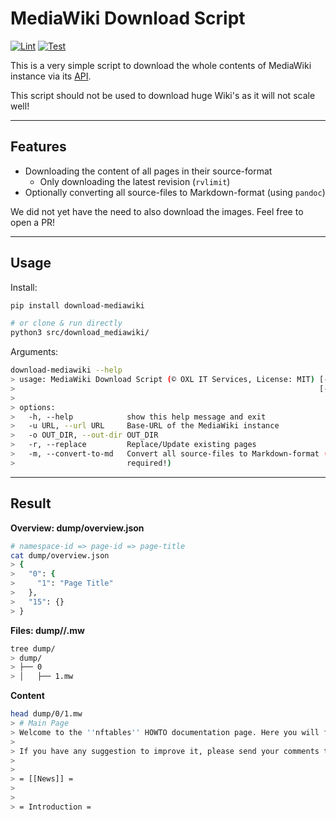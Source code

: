 # MediaWiki Download Script

[![Lint](https://github.com/O-X-L/wiki-download-mediawiki/actions/workflows/lint.yml/badge.svg?branch=latest)](https://github.com/O-X-L/wiki-download-mediawiki/actions/workflows/lint.yml)
[![Test](https://github.com/O-X-L/wiki-download-mediawiki/actions/workflows/test.yml/badge.svg?branch=latest)](https://github.com/O-X-L/wiki-download-mediawiki/actions/workflows/test.yml)

This is a very simple script to download the whole contents of MediaWiki instance via its [API](https://www.mediawiki.org/wiki/API).

This script should not be used to download huge Wiki's as it will not scale well!

----

## Features

* Downloading the content of all pages in their source-format
  * Only downloading the latest revision (`rvlimit`)
* Optionally converting all source-files to Markdown-format (using `pandoc`)

We did not yet have the need to also download the images. Feel free to open a PR!

----

## Usage

Install:
```bash
pip install download-mediawiki

# or clone & run directly
python3 src/download_mediawiki/
```

Arguments:
```bash
download-mediawiki --help
> usage: MediaWiki Download Script (© OXL IT Services, License: MIT) [-h] -u URL [-o OUT_DIR] [-r]
>                                                                    [-m]
> 
> options:
>   -h, --help            show this help message and exit
>   -u URL, --url URL     Base-URL of the MediaWiki instance
>   -o OUT_DIR, --out-dir OUT_DIR
>   -r, --replace         Replace/Update existing pages
>   -m, --convert-to-md   Convert all source-files to Markdown-format (pandoc executable
>                         required!)
```

----

## Result

**Overview: dump/overview.json**

```bash
# namespace-id => page-id => page-title
cat dump/overview.json 
> {
>   "0": {
>     "1": "Page Title"
>   },
>   "15": {}
> }
```

**Files: dump/<namespace-id>/<page-id>.mw**

```bash
tree dump/
> dump/
> ├── 0
> │   ├── 1.mw
```

**Content**

```bash
head dump/0/1.mw 
> # Main Page
> Welcome to the ''nftables'' HOWTO documentation page. Here you will find documentation on how to build, install, configure and use nftables.
> 
> If you have any suggestion to improve it, please send your comments to Netfilter users mailing list <netfilter@vger.kernel.org>.
> 
> 
> = [[News]] =
> 
> 
> = Introduction =
```

